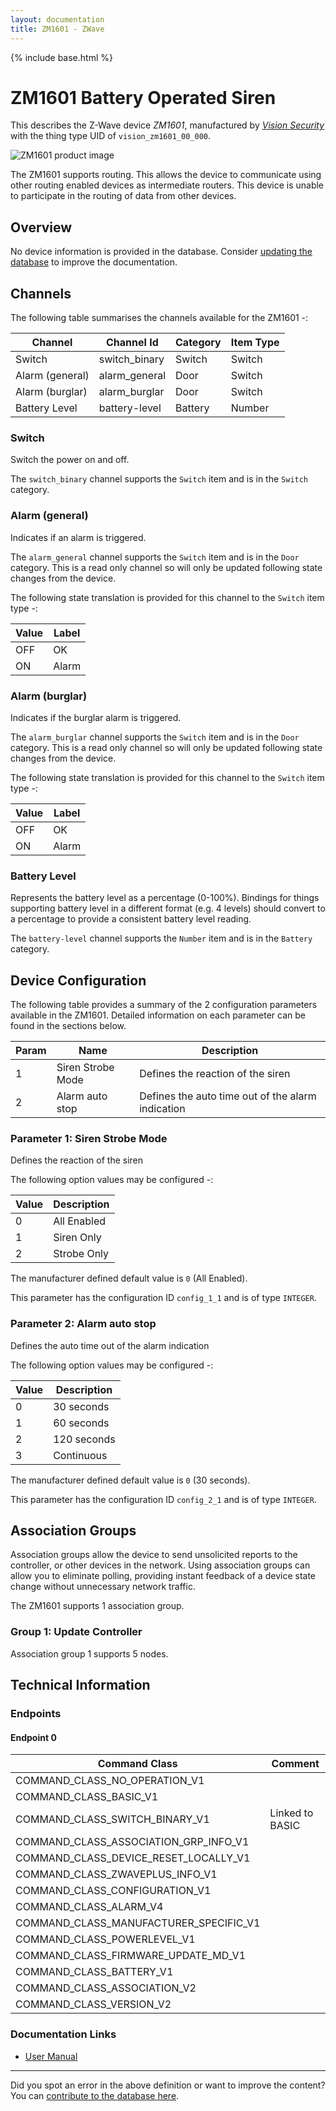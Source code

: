 ```yaml
---
layout: documentation
title: ZM1601 - ZWave
---
```


{% include base.html %}

# ZM1601 Battery Operated Siren
This describes the Z-Wave device *ZM1601*, manufactured by *[Vision Security](http://www.visionsecurity.com.tw/)* with the thing type UID of ```vision_zm1601_00_000```.

![ZM1601 product image](https://www.cd-jackson.com/zwave_device_uploads/113/113_default.jpg)


The ZM1601 supports routing. This allows the device to communicate using other routing enabled devices as intermediate routers.  This device is unable to participate in the routing of data from other devices.

## Overview

No device information is provided in the database. Consider [updating the database](http://www.cd-jackson.com/index.php/zwave/zwave-device-database/zwave-device-list/devicesummary/113) to improve the documentation.

## Channels

The following table summarises the channels available for the ZM1601 -:

| Channel | Channel Id | Category | Item Type |
|---------|------------|----------|-----------|
| Switch | switch_binary | Switch | Switch | 
| Alarm (general) | alarm_general | Door | Switch | 
| Alarm (burglar) | alarm_burglar | Door | Switch | 
| Battery Level | battery-level | Battery | Number |

### Switch

Switch the power on and off.

The ```switch_binary``` channel supports the ```Switch``` item and is in the ```Switch``` category.

### Alarm (general)

Indicates if an alarm is triggered.

The ```alarm_general``` channel supports the ```Switch``` item and is in the ```Door``` category. This is a read only channel so will only be updated following state changes from the device.

The following state translation is provided for this channel to the ```Switch``` item type -:

| Value | Label     |
|-------|-----------|
| OFF | OK |
| ON | Alarm |

### Alarm (burglar)

Indicates if the burglar alarm is triggered.

The ```alarm_burglar``` channel supports the ```Switch``` item and is in the ```Door``` category. This is a read only channel so will only be updated following state changes from the device.

The following state translation is provided for this channel to the ```Switch``` item type -:

| Value | Label     |
|-------|-----------|
| OFF | OK |
| ON | Alarm |

### Battery Level

Represents the battery level as a percentage (0-100%). Bindings for things supporting battery level in a different format (e.g. 4 levels) should convert to a percentage to provide a consistent battery level reading.

The ```battery-level``` channel supports the ```Number``` item and is in the ```Battery``` category.



## Device Configuration

The following table provides a summary of the 2 configuration parameters available in the ZM1601.
Detailed information on each parameter can be found in the sections below.

| Param | Name  | Description |
|-------|-------|-------------|
| 1 | Siren Strobe Mode | Defines the reaction of the siren |
| 2 | Alarm auto stop | Defines the auto time out of the alarm indication |

### Parameter 1: Siren Strobe Mode

Defines the reaction of the siren

The following option values may be configured -:

| Value  | Description |
|--------|-------------|
| 0 | All Enabled |
| 1 | Siren Only |
| 2 | Strobe Only |

The manufacturer defined default value is ```0``` (All Enabled).

This parameter has the configuration ID ```config_1_1``` and is of type ```INTEGER```.


### Parameter 2: Alarm auto stop

Defines the auto time out of the alarm indication

The following option values may be configured -:

| Value  | Description |
|--------|-------------|
| 0 | 30 seconds |
| 1 | 60 seconds |
| 2 | 120 seconds |
| 3 | Continuous |

The manufacturer defined default value is ```0``` (30 seconds).

This parameter has the configuration ID ```config_2_1``` and is of type ```INTEGER```.


## Association Groups

Association groups allow the device to send unsolicited reports to the controller, or other devices in the network. Using association groups can allow you to eliminate polling, providing instant feedback of a device state change without unnecessary network traffic.

The ZM1601 supports 1 association group.

### Group 1: Update Controller


Association group 1 supports 5 nodes.

## Technical Information

### Endpoints

#### Endpoint 0

| Command Class | Comment |
|---------------|---------|
| COMMAND_CLASS_NO_OPERATION_V1| |
| COMMAND_CLASS_BASIC_V1| |
| COMMAND_CLASS_SWITCH_BINARY_V1| Linked to BASIC|
| COMMAND_CLASS_ASSOCIATION_GRP_INFO_V1| |
| COMMAND_CLASS_DEVICE_RESET_LOCALLY_V1| |
| COMMAND_CLASS_ZWAVEPLUS_INFO_V1| |
| COMMAND_CLASS_CONFIGURATION_V1| |
| COMMAND_CLASS_ALARM_V4| |
| COMMAND_CLASS_MANUFACTURER_SPECIFIC_V1| |
| COMMAND_CLASS_POWERLEVEL_V1| |
| COMMAND_CLASS_FIRMWARE_UPDATE_MD_V1| |
| COMMAND_CLASS_BATTERY_V1| |
| COMMAND_CLASS_ASSOCIATION_V2| |
| COMMAND_CLASS_VERSION_V2| |

### Documentation Links

* [User Manual](https://www.cd-jackson.com/zwave_device_uploads/113/ZM1601.pdf)

---

Did you spot an error in the above definition or want to improve the content?
You can [contribute to the database here](http://www.cd-jackson.com/index.php/zwave/zwave-device-database/zwave-device-list/devicesummary/113).
